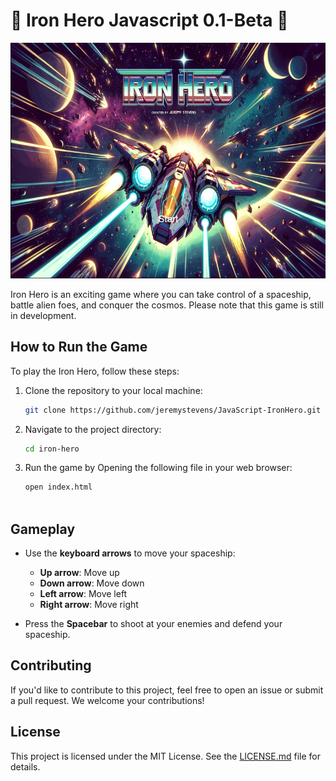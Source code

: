 # 🚀 Iron Hero Javascript 0.1-Beta 🚀

![Screenshot](screenshots/Screenshot.png)

Iron Hero is an exciting game where you can take control of a spaceship, battle alien foes, and conquer the cosmos. Please note that this game is still in development.

## How to Run the Game

To play the Iron Hero, follow these steps:

1. Clone the repository to your local machine:

   ```sh
   git clone https://github.com/jeremystevens/JavaScript-IronHero.git

2. Navigate to the project directory:
   ```sh
   cd iron-hero

3. Run the game by Opening the following file in your web browser:
    ```sh
    open index.html
  

## Gameplay

- Use the **keyboard arrows** to move your spaceship:
  - **Up arrow**: Move up
  - **Down arrow**: Move down
  - **Left arrow**: Move left
  - **Right arrow**: Move right

- Press the **Spacebar** to shoot at your enemies and defend your spaceship.

## Contributing

If you'd like to contribute to this project, feel free to open an issue or submit a pull request. We welcome your contributions!

## License

This project is licensed under the MIT License. See the [LICENSE.md](LICENSE.md) file for details.
